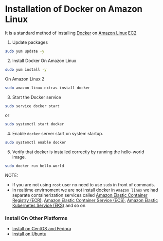 # Installation of Docker on Amazon Linux

It is a standard method of installing [Docker](https://www.docker.com/) on [Amazon Linux](https://aws.amazon.com/amazon-linux-ami/) [EC2](https://aws.amazon.com/ec2/)

1. Update packages
~~~sh
sudo yum update -y
~~~
2. Install Docker
On Amazon Linux
~~~sh
sudo yum install -y
~~~
On Amazon Linux 2
~~~sh
sudo amazon-linux-extras install docker
~~~
3. Start the Docker service
~~~sh
sudo service docker start
~~~
or
~~~sh
sudo systemctl start docker
~~~
4. Enable `docker` server start on system startup.
~~~sh
sudo systemctl enable docker
~~~
5. Verify that docker is installed correctly by running the hello-world image.
~~~sh
sudo docker run hello-world
~~~

NOTE:
* If you are not using `root` user no need to use `sudo` in front of commads.
* In realtime envirnoment we are not install docker in `Amazon linux` we had separate containerization services called [Amazon Elastic Container Registry (ECR)](https://aws.amazon.com/ecr/?c=cn&sec=srv), [Amazon Elastic Container Service (ECS)](https://aws.amazon.com/ecs/?c=cn&sec=srv&whats-new-cards.sort-by=item.additionalFields.postDateTime&whats-new-cards.sort-order=desc&ecs-blogs.sort-by=item.additionalFields.createdDate&ecs-blogs.sort-order=desc), [Amazon Elastic Kubernetes Service (EKS)](https://aws.amazon.com/eks/?c=cn&sec=srv&whats-new-cards.sort-by=item.additionalFields.postDateTime&whats-new-cards.sort-order=desc&eks-blogs.sort-by=item.additionalFields.createdDate&eks-blogs.sort-order=desc) and so on.


### Install On Other Platforms
* [Install on CentOS and Fedora](./install_docker_on_centos_fedora.md)
* [Install on Ubuntu](./install_docker_on_ubuntu.md)
